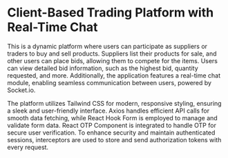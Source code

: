  # Client-Based Trading Platform with Real-Time Chat

This is a dynamic platform where users can participate as suppliers or traders to buy and sell products. Suppliers list their products for sale, and other users can place bids, allowing them to compete for the items. Users can view detailed bid information, such as the highest bid, quantity requested, and more. Additionally, the application features a real-time chat module, enabling seamless communication between users, powered by Socket.io.

The platform utilizes Tailwind CSS for modern, responsive styling, ensuring a sleek and user-friendly interface. Axios handles efficient API calls for smooth data fetching, while React Hook Form is employed to manage and validate form data. React OTP Component is integrated to handle OTP for secure user verification. To enhance security and maintain authenticated sessions, interceptors are used to store and send authorization tokens with every request.
